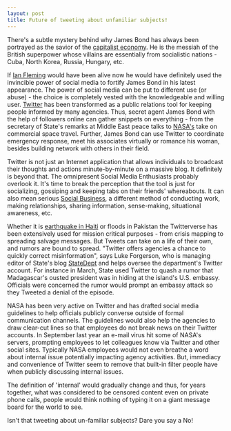 ```yaml
---
layout: post
title: Future of tweeting about unfamiliar subjects!
---
```


There's a subtle mystery behind why James Bond has always been portrayed as the savior of the <a href="http://en.wikipedia.org/wiki/Capitalism">capitalist economy</a>. He is the messiah of the British superpower whose villains are essentially from socialistic nations - Cuba, North Korea, Russia, Hungary, etc.

If <a href="http://www.ianfleming.com/">Ian Fleming</a> would have been alive now he would have definitely used the invincible power of social media to fortify James Bond in his latest appearance. The power of social media can be put to different use (or abuse) - the choice is completely vested with the knowledgeable and willing user. <a href="http://twitter.com/">Twitter</a> has been transformed as a public relations tool for keeping people informed by many agencies. Thus, secret agent James Bond with the help of followers online can gather snippets on everything - from the secretary of State's remarks at Middle East peace talks to <a href="http://www.nasa.gov/">NASA's</a> take on commercial space travel. Further, James Bond can use Twitter to coordinate emergency response, meet his associates virtually or romance his woman, besides building network with others in their field.

Twitter is not just an Internet application that allows individuals to broadcast their thoughts and actions minute-by-minute on a massive blog. It definitely is beyond that. The omnipresent Social Media Enthusiasts probably overlook it. It's time to break the perception that the tool is just for socializing, gossiping and keeping tabs on their friends' whereabouts. It can also mean serious <a href="http://www.mission4636.org/">Social Business</a>, a different method of conducting work, making relationships, sharing information, sense-making, situational awareness, etc.

Whether it is <a href="http://www.samasource.org/haiti/">earthquake in Haiti</a> or floods in Pakistan the Twitterverse has been extensively used for mission critical purposes - from crisis mapping to spreading salvage messages. But Tweets can take on a life of their own, and rumors are bound to spread. "Twitter offers agencies a chance to quickly correct misinformation", says Luke Forgerson, who is managing editor of State's blog <a href="http://twitter.com/StateDept">StateDept</a> and helps oversee the department's Twitter account. For instance in March, State used Twitter to quash a rumor that Madagascar's ousted president was in hiding at the island's U.S. embassy. Officials were concerned the rumor would prompt an embassy attack so they Tweeted a denial of the episode.

NASA has been very active on Twitter and has drafted social media guidelines to help officials publicly converse outside of formal communication channels. The guidelines would also help the agencies to draw clear-cut lines so that employees do not break news on their Twitter accounts. In September last year an e-mail virus hit some of NASA's servers, prompting employees to let colleagues know via Twitter and other social sites. Typically NASA employees would not even breathe a word about internal issue potentially impacting agency activities. But, immediacy and convenience of Twitter seem to remove that built-in filter people have when publicly discussing internal issues.

The definition of 'internal' would gradually change and thus, for years together, what was considered to be censored content even on private phone calls, people would think nothing of typing it on a giant message board for the world to see.

Isn't that tweeting about un-familiar subjects? Dare you say a No!
